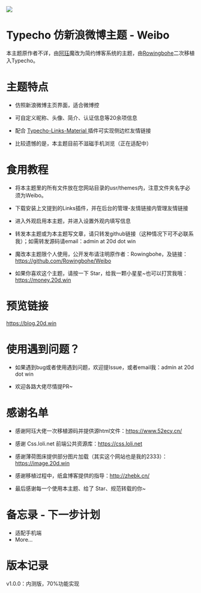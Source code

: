 <img src="https://raw.githubusercontent.com/Rowingbohe/Weibo/master/screenshot.png">

# Typecho 仿新浪微博主题 - Weibo

本主题原作者不详，由<a href="https://www.52ecy.cn">阿珏</a>魔改为简约博客系统的主题，由<a href="https://blog.20d.win">Rowingbohe</a>二次移植入Typecho。

# 主题特点
 - 仿照新浪微博主页界面，适合微博控

 - 可自定义昵称、头像、简介、认证信息等20余项信息

 - 配合 <a href="https://github.com/idawnlight/typecho-links-material">Typecho-Links-Material </a>插件可实现侧边栏友情链接

 - 比较遗憾的是，本主题目前不滋磁手机浏览（正在适配中）

# 食用教程
 - 将本主题里的所有文件放在您网站目录的usr/themes内，注意文件夹名字必须为Weibo。

 - 下载安装上文提到的Links插件，并在后台的管理-友情链接内管理友情链接

 - 进入外观启用本主题，并进入设置外观内填写信息

 - 转发本主题或为本主题写文章，请只转发github链接（这种情况下可不必联系我）；如需转发源码请email：admin at 20d dot win

 - 魔改本主题限个人使用，公开发布请注明原作者：Rowingbohe，及链接：https://github.com/Rowingbohe/Weibo

 - 如果你喜欢这个主题，请按一下 Star，给我一颗小星星~也可以打赏我哦：https://money.20d.win

# 预览链接
https://blog.20d.win 

# 使用遇到问题？
 - 如果遇到bug或者使用遇到问题，欢迎提Issue，或者email我：admin at 20d dot win

 - 欢迎各路大佬尽情提PR~

# 感谢名单
 - 感谢阿珏大佬一次移植源码并提供源html文件：https://www.52ecy.cn/

 - 感谢 Css.loli.net 前端公共资源库：https://css.loli.net

 - 感谢薄荷图床提供部分图片加载（其实这个网站也是我的2333）：https://image.20d.win

 - 感谢移植过程中，纸盒博客提供的指导：http://zhebk.cn/

 - 最后感谢每一个使用本主题、给了 Star、规范转载的你~

# 备忘录 - 下一步计划
 - 适配手机端
 - More...

# 版本记录
v1.0.0：内测版，70%功能实现